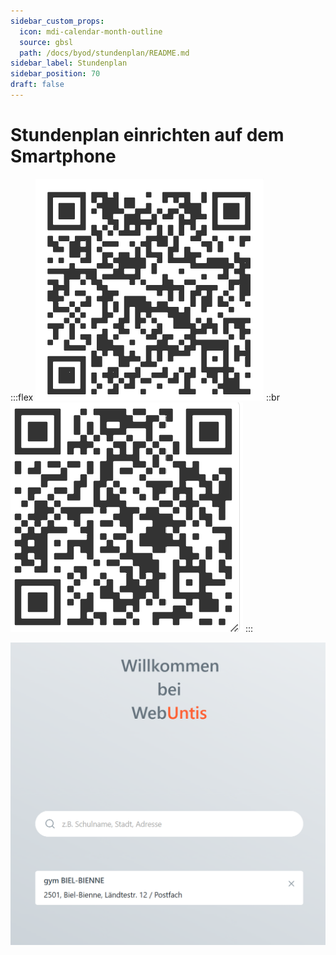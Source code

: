 ```yaml
---
sidebar_custom_props:
  icon: mdi-calendar-month-outline
  source: gbsl
  path: /docs/byod/stundenplan/README.md
sidebar_label: Stundenplan
sidebar_position: 70
draft: false
---
```


#  Stundenplan einrichten auf dem Smartphone




:::flex
![Für Android-Smartphones --width=305px](./untisandroid.png)
::br
![Für iPhones --width=280px](./untisios.png)
:::

![Schule hinzufügen, Schüler\:innen verfügen über kein Login --width=500px](./webuntisgbsl.png)
